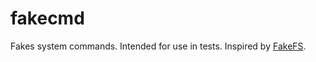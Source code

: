 fakecmd
=======

Fakes system commands. Intended for use in tests. Inspired by
[FakeFS](http://github.com/defunkt/fakefs).
